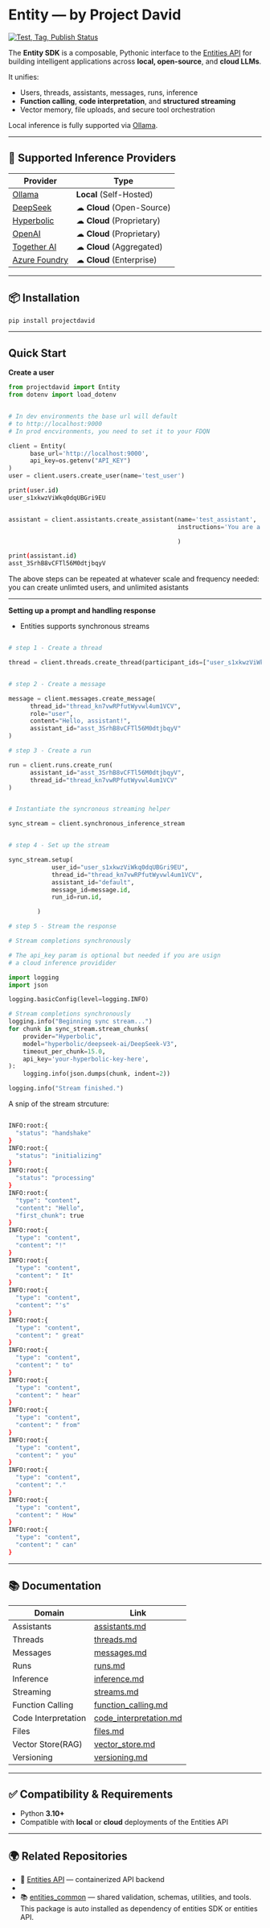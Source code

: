 # Entity  — by Project David

[![Test, Tag, Publish Status](https://github.com/frankie336/entitites_sdk/actions/workflows/test_tag_release.yml/badge.svg)](https://github.com/frankie336/entitites_sdk/actions/workflows/test_tag_release.yml)

The **Entity SDK** is a composable, Pythonic interface to the [Entities API](https://github.com/frankie336/entities_api) for building intelligent applications across **local, open-source**, and **cloud LLMs**.

It unifies:

- Users, threads, assistants, messages, runs, inference
- **Function calling**, **code interpretation**, and **structured streaming**
- Vector memory, file uploads, and secure tool orchestration

Local inference is fully supported via [Ollama](https://github.com/ollama).

---

## 🔌 Supported Inference Providers

| Provider                                         | Type                     |
|--------------------------------------------------|--------------------------|
| [Ollama](https://github.com/ollama)              |  **Local** (Self-Hosted) |
| [DeepSeek](https://platform.deepseek.com/)       | ☁ **Cloud** (Open-Source) |
| [Hyperbolic](https://hyperbolic.xyz/)            | ☁ **Cloud** (Proprietary) |
| [OpenAI](https://platform.openai.com/)           | ☁ **Cloud** (Proprietary) |
| [Together AI](https://www.together.ai/)          | ☁ **Cloud** (Aggregated) |
| [Azure Foundry](https://azure.microsoft.com)     | ☁ **Cloud** (Enterprise) |

---

## 📦 Installation

```bash
pip install projectdavid

```

---

##  Quick Start

**Create a user**

```python
from projectdavid import Entity
from dotenv import load_dotenv


# In dev environments the base url will default 
# to http://localhost:9000
# In prod encvironments, you need to set it to your FDQN

client = Entity(
      base_url='http://localhost:9000',
      api_key=os.getenv("API_KEY")
)
user = client.users.create_user(name='test_user')
```

```bash
print(user.id)
user_s1xkwzViWkq0dqUBGri9EU
```




```python

assistant = client.assistants.create_assistant(name='test_assistant',
                                               instructions='You are a helpful AI assistant',

                                               )

```

```bash
print(assistant.id)
asst_3SrhB8vCFTl56M0dtjbqyV
```

The above steps can be repeated at whatever scale and frequency needed: you can create unlimted users,
and unlimited asistants

---

**Setting up a prompt and handling response**


- Entities supports synchronous streams



```python

# step 1 - Create a thread  

thread = client.threads.create_thread(participant_ids=["user_s1xkwzViWkq0dqUBGri9EU"])


# step 2 - Create a message 

message = client.messages.create_message(
      thread_id="thread_kn7vwRPfutWyvwl4um1VCV",
      role="user",
      content="Hello, assistant!",
      assistant_id="asst_3SrhB8vCFTl56M0dtjbqyV"
)

# step 3 - Create a run 

run = client.runs.create_run(
      assistant_id="asst_3SrhB8vCFTl56M0dtjbqyV",
      thread_id="thread_kn7vwRPfutWyvwl4um1VCV"
)


# Instantiate the syncronous streaming helper 

sync_stream = client.synchronous_inference_stream


# step 4 - Set up the stream

sync_stream.setup(
            user_id="user_s1xkwzViWkq0dqUBGri9EU",
            thread_id="thread_kn7vwRPfutWyvwl4um1VCV",
            assistant_id="default",
            message_id=message.id,
            run_id=run.id,

        )

# step 5 - Stream the response

# Stream completions synchronously

# The api_key param is optional but needed if you are usign
# a cloud inference providider 

import logging
import json

logging.basicConfig(level=logging.INFO)

# Stream completions synchronously
logging.info("Beginning sync stream...")
for chunk in sync_stream.stream_chunks(
    provider="Hyperbolic",
    model="hyperbolic/deepseek-ai/DeepSeek-V3",
    timeout_per_chunk=15.0,
    api_key='your-hyperbolic-key-here',
):
    logging.info(json.dumps(chunk, indent=2))

logging.info("Stream finished.")

```


A snip  of the stream strcuture:

```bash

INFO:root:{
  "status": "handshake"
}
INFO:root:{
  "status": "initializing"
}
INFO:root:{
  "status": "processing"
}
INFO:root:{
  "type": "content",
  "content": "Hello",
  "first_chunk": true
}
INFO:root:{
  "type": "content",
  "content": "!"
}
INFO:root:{
  "type": "content",
  "content": " It"
}
INFO:root:{
  "type": "content",
  "content": "'s"
}
INFO:root:{
  "type": "content",
  "content": " great"
}
INFO:root:{
  "type": "content",
  "content": " to"
}
INFO:root:{
  "type": "content",
  "content": " hear"
}
INFO:root:{
  "type": "content",
  "content": " from"
}
INFO:root:{
  "type": "content",
  "content": " you"
}
INFO:root:{
  "type": "content",
  "content": "."
}
INFO:root:{
  "type": "content",
  "content": " How"
}
INFO:root:{
  "type": "content",
  "content": " can"
}
```


---



## 📚 Documentation

| Domain              | Link                                                   |
|---------------------|--------------------------------------------------------|
| Assistants          | [assistants.md](/docs/assistants.md)                   |
| Threads             | [threads.md](/docs/threads.md)                         |
| Messages            | [messages.md](/docs/messages.md)                       |
| Runs                | [runs.md](/docs/runs.md)                               |
| Inference           | [inference.md](/docs/inference.md)                     |
| Streaming           | [streams.md](/docs/streams.md)                         |
| Function Calling    | [function_calling.md](/docs/function_calling.md)       |
| Code Interpretation | [code_interpretation.md](/docs/code_interpretation.md) |
| Files               | [files.md](/docs/files.md)                             |
| Vector Store(RAG)   | [vector_store.md](/docs/vector_store.md)               |
| Versioning          | [versioning.md](/docs/versioning.md)                   |

---

## ✅ Compatibility & Requirements

- Python **3.10+**
- Compatible with **local** or **cloud** deployments of the Entities API

---

## 🌍 Related Repositories

- 🔌 [Entities API](https://github.com/frankie336/entities_api) — containerized API backend
- 
- 📚 [entities_common](https://github.com/frankie336/entities_common) — shared validation, schemas, utilities, and tools.
      This package is auto installed as dependency of entities SDK or entities API.
